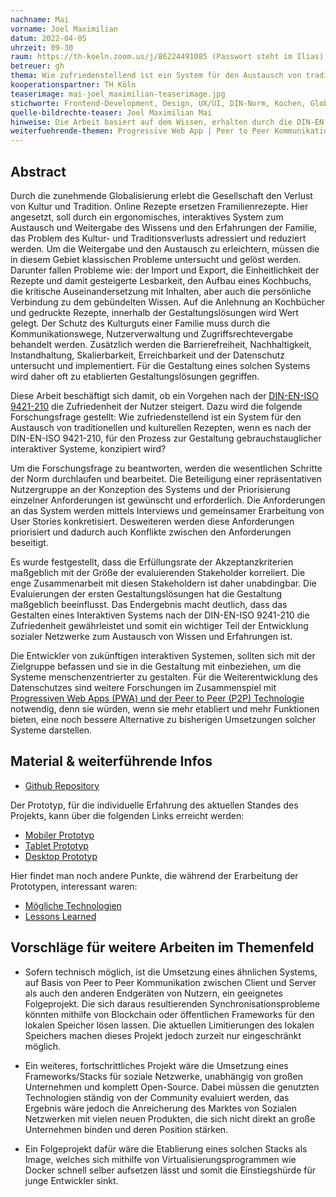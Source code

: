 ```yaml
---
nachname: Mai
vorname: Joel Maximilian
datum: 2022-04-05
uhrzeit: 09-30
raum: https://th-koeln.zoom.us/j/86224491085 (Passwort steht im Ilias) Präsentation
betreuer: gh
thema: Wie zufriedenstellend ist ein System für den Austausch von traditionellen und kulturellen Rezepten, wenn es nach der DIN-EN-ISO 9421-210, für den Prozess zur Gestaltung gebrauchstauglicher interaktiver Systeme, konzipiert wird?
kooperationspartner: TH Köln
teaserimage: mai-joel_maximilian-teaserimage.jpg
stichworte: Frontend-Development, Design, UX/UI, DIN-Norm, Kochen, Globalisierung
quelle-bildrechte-teaser: Joel Maximilian Mai
hinweise: Die Arbeit basiert auf dem Wissen, erhalten durch die DIN-EN-ISO 9421-210, veröffentlicht 2011
weiterfuehrende-themen: Progressive Web App | Peer to Peer Kommunikation | Soziale Netzwerke
---
```


## Abstract

Durch die zunehmende Globalisierung erlebt die Gesellschaft den Verlust von Kultur und Tradition. Online Rezepte ersetzen Framilienrezepte. Hier angesetzt, soll durch ein ergonomisches, interaktives System zum Austausch und Weitergabe des Wissens und den Erfahrungen der Familie, das Problem des Kultur- und Traditionsverlusts adressiert und reduziert werden. Um die Weitergabe und den Austausch zu erleichtern, müssen die in diesem Gebiet klassischen Probleme untersucht und gelöst werden. Darunter fallen Probleme wie: der Import und Export, die Einheitlichkeit der Rezepte und damit gesteigerte Lesbarkeit, den Aufbau eines Kochbuchs, die kritische Auseinandersetzung mit Inhalten, aber auch die persönliche Verbindung zu dem gebündelten Wissen. Auf die Anlehnung an Kochbücher und gedruckte Rezepte, innerhalb der Gestaltungslösungen wird Wert gelegt. Der Schutz des Kulturguts einer Familie muss durch die Kommunikationswege, Nutzerverwaltung und Zugriffsrechtevergabe behandelt werden. Zusätzlich werden die Barrierefreiheit, Nachhaltigkeit, Instandhaltung, Skalierbarkeit, Erreichbarkeit und der Datenschutz untersucht und implementiert. Für die Gestaltung eines solchen Systems wird daher oft zu etablierten Gestaltungslösungen gegriffen.

Diese Arbeit beschäftigt sich damit, ob ein Vorgehen nach der [DIN-EN-ISO 9421-210](https://www.beuth.de/de/norm/din-en-iso-9241-210/135399380) die Zufriedenheit der Nutzer steigert. Dazu wird die folgende Forschungsfrage gestellt:
Wie zufriedenstellend ist ein System für den Austausch von traditionellen und kulturellen Rezepten, wenn es nach der DIN-EN-ISO 9421-210, für den Prozess zur Gestaltung gebrauchstauglicher interaktiver Systeme, konzipiert wird?

Um die Forschungsfrage zu beantworten, werden die wesentlichen Schritte der Norm durchlaufen und bearbeitet. Die Beteiligung einer repräsentativen Nutzergruppe an der Konzeption des Systems und der Priorisierung einzelner Anforderungen ist gewünscht und erforderlich. Die Anforderungen an das System werden mittels Interviews und gemeinsamer Erarbeitung von User Stories konkretisiert. Desweiteren werden diese Anforderungen priorisiert und dadurch auch Konflikte zwischen den Anforderungen beseitigt.

Es wurde festgestellt, dass die Erfüllungsrate der Akzeptanzkriterien maßgeblich mit der Größe der evaluierenden Stakeholder korreliert. Die enge Zusammenarbeit mit diesen Stakeholdern ist daher unabdingbar. Die Evaluierungen der ersten Gestaltungslösungen hat die Gestaltung maßgeblich beeinflusst. Das Endergebnis macht deutlich, dass das Gestalten eines Interaktiven Systems nach der DIN-EN-ISO 9241-210 die Zufriedenheit gewährleistet und somit ein wichtiger Teil der Entwicklung sozialer Netzwerke zum Austausch von Wissen und Erfahrungen ist.

Die Entwickler von zukünftigen interaktiven Systemen, sollten sich mit der Zielgruppe befassen und sie in die Gestaltung mit einbeziehen, um die Systeme menschenzentrierter zu gestalten. Für die Weiterentwicklung des Datenschutzes sind weitere Forschungen im Zusammenspiel mit [Progressiven Web Apps (PWA) und der Peer to Peer (P2P) Technologie](https://github.com/Inf166/pwa-peer-to-peer-sharing-recipes) notwendig, denn sie würden, wenn sie mehr etabliert und mehr Funktionen bieten, eine noch bessere Alternative zu bisherigen Umsetzungen solcher Systeme darstellen.

## Material & weiterführende Infos
- [Github Repository](https://github.com/Inf166/design-concept-sharing-recipes)

Der Prototyp, für die individuelle Erfahrung des aktuellen Standes des Projekts, kann über die folgenden Links erreicht werden:
- [Mobiler Prototyp](https://figma.fun/s3UhPh/view)
- [Tablet Prototyp](https://figma.fun/J30M9n)
- [Desktop Prototyp](https://www.figma.com/proto/0X6qAEbIXbhXPiSl1BfNGV/Praxisprojekt?node-id=523%3A21650&scaling=contain&page-id=101%3A3057&starting-point-node-id=523%3A25263&hide-ui=1)

Hier findet man noch andere Punkte, die während der Erarbeitung der Prototypen, interessant waren:
- [Mögliche Technologien](https://github.com/Inf166/design-concept-sharing-recipes/wiki/M%C3%B6gliche-Technologien)
- [Lessons Learned](https://github.com/Inf166/design-concept-sharing-recipes/wiki/Ideen-f%C3%BCr-die-Bachelorarbeit)

## Vorschläge für weitere Arbeiten im Themenfeld
- Sofern technisch möglich, ist die Umsetzung eines ähnlichen Systems, auf Basis von Peer to Peer Kommunikation zwischen Client und Server als auch den anderen Endgeräten von Nutzern, ein geeignetes Folgeprojekt. Die sich daraus resultierenden Synchronisationsprobleme könnten mithilfe von Blockchain oder öffentlichen Frameworks für den lokalen Speicher lösen lassen. Die aktuellen Limitierungen des lokalen Speichers machen dieses Projekt jedoch zurzeit nur eingeschränkt möglich.


- Ein weiteres, fortschrittliches Projekt wäre die Umsetzung eines Frameworks/Stacks für soziale Netzwerke, unabhängig von großen Unternehmen und komplett Open-Source. Dabei müssen die genutzten Technologien ständig von der Community evaluiert werden, das Ergebnis wäre jedoch die Anreicherung des Marktes von Sozialen Netzwerken mit vielen neuen Produkten, die sich nicht direkt an große Unternehmen binden und deren Position stärken.


- Ein Folgeprojekt dafür wäre die Etablierung eines solchen Stacks als Image, welches sich mithilfe von Virtualisierungsprogrammen wie Docker schnell selber aufsetzen lässt und somit die Einstiegshürde für junge Entwickler sinkt.
